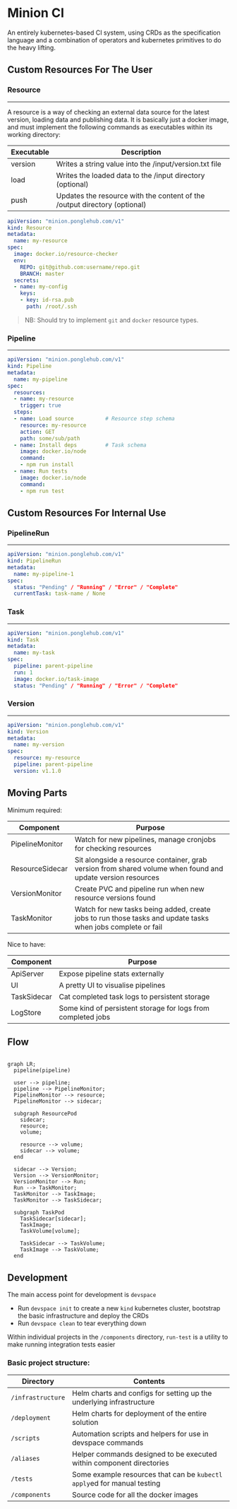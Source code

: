 # Minion CI

An entirely kubernetes-based CI system, using CRDs as the specification language and a combination of operators and kubernetes primitives to do the heavy lifting.

## Custom Resources For The User

### Resource
---
A resource is a way of checking an external data source for the latest version, loading data and publishing data. It is basically just a docker image, and must implement the following commands as executables within its working directory:

| Executable | Description                                                               |
| ---        | ---                                                                       |
| version    | Writes a string value into the /input/version.txt file                          |
| load       | Writes the loaded data to the /input directory (optional)                 |
| push       | Updates the resource with the content of the /output directory (optional) |

```yaml
apiVersion: "minion.ponglehub.com/v1"
kind: Resource
metadata:
  name: my-resource
spec:
  image: docker.io/resource-checker
  env:
    REPO: git@github.com:username/repo.git
    BRANCH: master
  secrets:
  - name: my-config
    keys:
    - key: id-rsa.pub
      path: /root/.ssh
```

> NB: Should try to implement `git` and `docker` resource types.

### Pipeline
---
```yaml
apiVersion: "minion.ponglehub.com/v1"
kind: Pipeline
metadata:
  name: my-pipeline
spec:
  resources:
  - name: my-resource
    trigger: true
  steps:
  - name: Load source          # Resource step schema
    resource: my-resource
    action: GET
    path: some/sub/path
  - name: Install deps         # Task schema
    image: docker.io/node
    command:
    - npm run install
  - name: Run tests
    image: docker.io/node
    command:
    - npm run test
```

## Custom Resources For Internal Use

### PipelineRun
---
```yaml
apiVersion: "minion.ponglehub.com/v1"
kind: PipelineRun
metadata:
  name: my-pipeline-1
spec:
  status: "Pending" / "Running" / "Error" / "Complete"
  currentTask: task-name / None
```

### Task
---
```yaml
apiVersion: "minion.ponglehub.com/v1"
kind: Task
metadata:
  name: my-task
spec:
  pipeline: parent-pipeline
  run: 1
  image: docker.io/task-image
  status: "Pending" / "Running" / "Error" / "Complete"
```

### Version
---
```yaml
apiVersion: "minion.ponglehub.com/v1"
kind: Version
metadata:
  name: my-version
spec:
  resource: my-resource
  pipeline: parent-pipeline
  version: v1.1.0
```

## Moving Parts

Minimum required:

| Component       | Purpose                                                                                                     |
| ---             | ---                                                                                                         |
| PipelineMonitor | Watch for new pipelines, manage cronjobs for checking resources                                             |
| ResourceSidecar | Sit alongside a resource container, grab version from shared volume when found and update version resources |
| VersionMonitor  | Create PVC and pipeline run when new resource versions found                                                |
| TaskMonitor     | Watch for new tasks being added, create jobs to run those tasks and update tasks when jobs complete or fail |

Nice to have:

| Component       | Purpose                                                      |
| ---             | ---                                                          |
| ApiServer       | Expose pipeline stats externally                             |
| UI              | A pretty UI to visualise pipelines                           |
| TaskSidecar     | Cat completed task logs to persistent storage                |
| LogStore        | Some kind of persistent storage for logs from completed jobs |

## Flow

```mermaid

graph LR;
  pipeline(pipeline)

  user --> pipeline;
  pipeline --> PipelineMonitor;
  PipelineMonitor --> resource;
  PipelineMonitor --> sidecar;

  subgraph ResourcePod
    sidecar;
    resource;
    volume;

    resource --> volume;
    sidecar --> volume;
  end

  sidecar --> Version;
  Version --> VersionMonitor;
  VersionMonitor --> Run;
  Run --> TaskMonitor;
  TaskMonitor --> TaskImage;
  TaskMonitor --> TaskSidecar;

  subgraph TaskPod
    TaskSidecar[sidecar];
    TaskImage;
    TaskVolume[volume];

    TaskSidecar --> TaskVolume;
    TaskImage --> TaskVolume;
  end
```

## Development

The main access point for development is `devspace`

 - Run `devspace init` to create a new `kind` kubernetes cluster, bootstrap the basic infrastructure and deploy the CRDs
 - Run `devspace clean` to tear everything down

Within individual projects in the `/components` directory, `run-test` is a utility to make running integration tests easier

### Basic project structure:

| Directory        | Contents                                                                |
| ---              | ---                                                                     |
| `/infrastructure`| Helm charts and configs for setting up the underlying infrastructure    |
| `/deployment`    | Helm charts for deployment of the entire solution                       |
| `/scripts`       | Automation scripts and helpers for use in devspace commands             |
| `/aliases`       | Helper commands designed to be executed within component directories    |
| `/tests`         | Some example resources that can be `kubectl apply`ed for manual testing |
| `/components`    | Source code for all the docker images                                   |